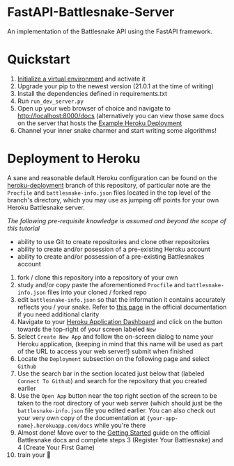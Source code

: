 # FastAPI-Battlesnake-Server
An implementation of the Battlesnake API using the FastAPI framework.

# Quickstart 

1. [Initialize a virtual environment](https://docs.python.org/3/library/venv.html) and activate it
2. Upgrade your pip to the newest version (21.0.1 at the time of writing) 
3. Install the dependencies defined in requirements.txt
4. Run ```run_dev_server.py``` 
5. Open up your web browser of choice and navigate to [http://localhost:8000/docs](http://localhost:8000/docs) (alternatively you can view those same docs on the server that hosts the [Example Heroku Deployment](https://battlesnake-fast-api.herokuapp.com/docs)
6. Channel your inner snake charmer and start writing some algorithms!

# Deployment to Heroku 

A sane and reasonable default Heroku configuration can be found on the [heroku-deployment](https://github.com/AirikWarren/FastAPI-Battlesnake-Server/tree/heroku-deployment) branch of this repository, of particular note are the ```Procfile``` and ```battlesnake-info.json``` files located in the top level of the branch's directory, which you may use as jumping off points for your own Heroku Battlesnake server.

*The following pre-requisite knowledge is assumed and beyond the scope of this tutorial*
- ability to use Git to create repositories and clone other repositories
- ability to create and/or posession of a pre-existing Heroku account 
- ability to create and/or possession of a pre-existing Battlesnakes account

1) fork / clone this repository into a repository of your own 
2) study and/or copy paste the aforementioned ```Procfile``` and ```battlesnake-info.json``` files into your cloned / forked repo
3) edit ```battlesnake-info.json``` so that the information it contains accurately reflects you / your snake. Refer to [this page](https://docs.battlesnake.com/references/api#the-battlesnake-api) in the official documentation if you need additional clarity
4) Navigate to your [Heroku Application Dashboard](https://dashboard.heroku.com/apps) and click on the button towards the top-right of your screen labeled ```New```
5) Select ```Create New App``` and follow the on-screen dialog to name your Heroku application, (keeping in mind that this name will be used as part of the URL to access your web server!) submit when finished
6) Locate the ```Deployment``` subsection on the following page and select ```Github```
7) Use the search bar in the section located just below that (labeled ```Connect To Github```) and search for the repository that you created earlier
8) Use the ```Open App``` button near the top right section of the screen to be taken to the root directory of your web server (which should just be the ```battlesnake-info.json``` file you edited earlier. You can also check out your very own copy of the documentation at ```{your-app-name}.herokuapp.com/docs``` while you're there
9) Almost done! Move over to the [Getting Started](https://docs.battlesnake.com/guides/getting-started) guide on the official Battlesnake docs and complete steps 3 (Register Your Battlesnake) and 4 (Create Your First Game) 
10) train your 🐍
